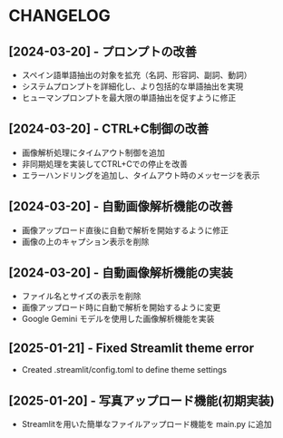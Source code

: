 # CHANGELOG

## [2024-03-20] - プロンプトの改善
- スペイン語単語抽出の対象を拡充（名詞、形容詞、副詞、動詞）
- システムプロンプトを詳細化し、より包括的な単語抽出を実現
- ヒューマンプロンプトを最大限の単語抽出を促すように修正

## [2024-03-20] - CTRL+C制御の改善
- 画像解析処理にタイムアウト制御を追加
- 非同期処理を実装してCTRL+Cでの停止を改善
- エラーハンドリングを追加し、タイムアウト時のメッセージを表示

## [2024-03-20] - 自動画像解析機能の改善
- 画像アップロード直後に自動で解析を開始するように修正
- 画像の上のキャプション表示を削除

## [2024-03-20] - 自動画像解析機能の実装
- ファイル名とサイズの表示を削除
- 画像アップロード時に自動で解析を開始するように変更
- Google Gemini モデルを使用した画像解析機能を実装

## [2025-01-21] - Fixed Streamlit theme error
- Created .streamlit/config.toml to define theme settings

## [2025-01-20] - 写真アップロード機能(初期実装)
- Streamlitを用いた簡単なファイルアップロード機能を main.py に追加
